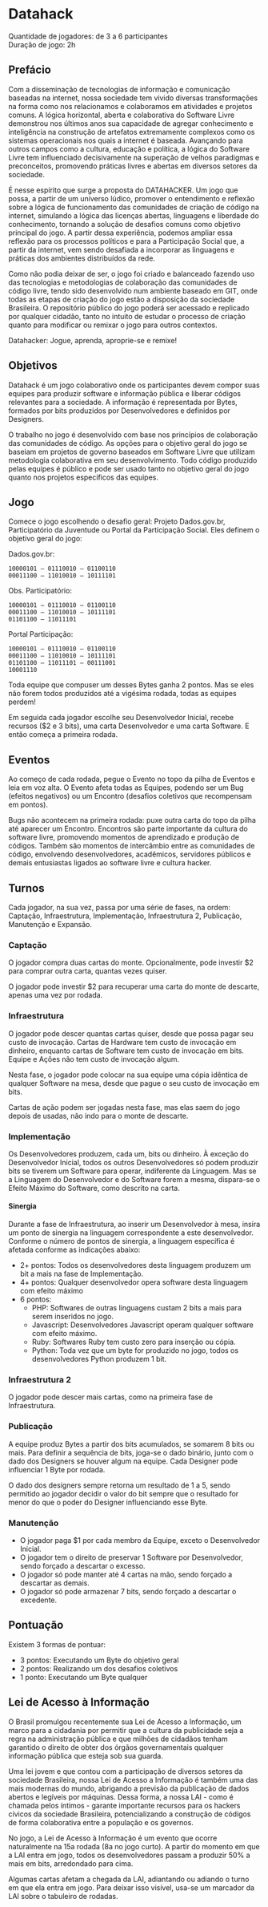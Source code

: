 # Datahack

Quantidade de jogadores: de 3 a 6 participantes  
Duração de jogo: 2h

## Prefácio

Com a disseminação de tecnologias de informação e comunicação baseadas na
internet, nossa sociedade tem vivido diversas transformações na forma como nos
relacionamos e colaboramos em atividades e projetos comuns. A lógica
horizontal, aberta e colaborativa do Software Livre demonstrou nos últimos anos
sua capacidade de agregar conhecimento e inteligência na construção de
artefatos extremamente complexos como os sistemas operacionais nos quais a
internet é baseada. Avançando para outros campos como a cultura, educação e
política, a lógica do Software Livre tem influenciado decisivamente na
superação de velhos paradigmas e preconceitos, promovendo práticas livres e
abertas em diversos setores da sociedade.

É nesse espírito que surge a proposta do DATAHACKER. Um jogo que possa, a
partir de um universo lúdico, promover o entendimento e reflexão sobre a lógica
de funcionamento das comunidades de criação de código na internet, simulando a
lógica das licenças abertas, linguagens e liberdade do conhecimento, tornando a
solução de desafios comuns como objetivo principal do jogo. A partir dessa
experiência, podemos ampliar essa reflexão para os processos políticos e para a
Participação Social que, a partir da internet, vem sendo desafiada a incorporar
as linguagens e práticas dos ambientes distribuídos da rede.

Como não podia deixar de ser, o jogo foi criado e balanceado fazendo uso das
tecnologias e metodologias de colaboração das comunidades de código livre,
tendo sido desenvolvido num ambiente baseado em GIT, onde todas as etapas de
criação do jogo estão a disposição da sociedade Brasileira. O repositório
público do jogo poderá ser acessado e replicado por qualquer cidadão, tanto no
intuito de estudar o processo de criação quanto para modificar ou remixar o
jogo para outros contextos.

Datahacker: Jogue, aprenda, aproprie-se e remixe!

## Objetivos

Datahack é um jogo colaborativo onde os participantes devem compor suas equipes
para produzir software e informação pública e liberar códigos relevantes para a
sociedade. A informação é representada por Bytes, formados por bits produzidos
por Desenvolvedores e definidos por Designers.

O trabalho no jogo é desenvolvido com base nos princípios de colaboração das
comunidades de código. As opções para o objetivo geral do jogo se baseiam em
projetos de governo baseados em Software Livre que utilizam metodologia
colaborativa em seu desenvolvimento. Todo código produzido pelas equipes é
público e pode ser usado tanto no objetivo geral do jogo quanto nos projetos
específicos das equipes.

## Jogo

Comece o jogo escolhendo o desafio geral: Projeto Dados.gov.br, Participatório
da Juventude ou Portal da Participação Social. Eles definem o objetivo geral do
jogo:

Dados.gov.br:
```
10000101 — 01110010 — 01100110 
00011100 — 11010010 — 10111101
```

Obs. Participatório: 
```
10000101 — 01110010 — 01100110
00011100 — 11010010 — 10111101
01101100 — 11011101
```

Portal Participação: 
```
10000101 — 01110010 — 01100110
00011100 — 11010010 — 10111101
01101100 — 11011101 — 00111001
10001110
```

Toda equipe que compuser um desses Bytes ganha 2 pontos. Mas se eles não forem
todos produzidos até a vigésima rodada, todas as equipes perdem!

Em seguida cada jogador escolhe seu Desenvolvedor Inicial, recebe recursos ($2
e 3 bits), uma carta Desenvolvedor e uma carta Software. E então começa a
primeira rodada.

## Eventos

Ao começo de cada rodada, pegue o Evento no topo da pilha de Eventos e leia em
voz alta. O Evento afeta todas as Equipes, podendo ser um Bug (efeitos
negativos) ou um Encontro (desafios coletivos que recompensam em pontos).

Bugs não acontecem na primeira rodada: puxe outra carta do topo da pilha até
aparecer um Encontro. Encontros são parte importante da cultura do software
livre, promovendo momentos de aprendizado e produção de códigos. Também são
momentos de intercâmbio entre as comunidades de código, envolvendo
desenvolvedores, acadêmicos, servidores públicos e demais entusiastas ligados
ao software livre e cultura hacker.

## Turnos

Cada jogador, na sua vez, passa por uma série de fases, na ordem: Captação,
Infraestrutura, Implementação, Infraestrutura 2, Publicação, Manutenção e
Expansão.

### Captação

O jogador compra duas cartas do monte. Opcionalmente, pode investir $2 para
comprar outra carta, quantas vezes quiser.

O jogador pode investir $2 para recuperar uma carta do monte de descarte,
apenas uma vez por rodada.

### Infraestrutura

O jogador pode descer quantas cartas quiser, desde que possa pagar seu custo de
invocação. Cartas de Hardware tem custo de invocação em dinheiro, enquanto
cartas de Software tem custo de invocação em bits. Equipe e Ações não tem custo
de invocação algum.

Nesta fase, o jogador pode colocar na sua equipe uma cópia idêntica de qualquer
Software na mesa, desde que pague o seu custo de invocação em bits.

Cartas de ação podem ser jogadas nesta fase, mas elas saem do jogo depois de
usadas, não indo para o monte de descarte.

### Implementação

Os Desenvolvedores produzem, cada um, bits ou dinheiro. À exceção do
Desenvolvedor Inicial, todos os outros Desenvolvedores só podem produzir bits
se tiverem um Software para operar, indiferente da Linguagem. Mas se a
Linguagem do Desenvolvedor e do Software forem a mesma, dispara-se o Efeito
Máximo do Software, como descrito na carta.

#### Sinergia

Durante a fase de Infraestrutura, ao inserir um Desenvolvedor à mesa, insira um
ponto de sinergia na linguagem correspondente a este desenvolvedor. Conforme o
número de pontos de sinergia, a linguagem específica é afetada conforme as
indicações abaixo:

* 2+ pontos: Todos os desenvolvedores desta linguagem produzem um bit a
 mais na fase de Implementação.
* 4+ pontos: Qualquer desenvolvedor opera software desta linguagem com
 efeito máximo
* 6 pontos:
  * PHP: Softwares de outras linguagens custam 2 bits a mais para serem
 inseridos no jogo.
  * Javascript: Desenvolvedores Javascript operam qualquer software com
 efeito máximo.
  * Ruby: Softwares Ruby tem custo zero para inserção ou cópia.
  * Python: Toda vez que um byte for produzido no jogo, todos os
 desenvolvedores Python produzem 1 bit.

### Infraestrutura 2

O jogador pode descer mais cartas, como na primeira fase de Infraestrutura.

### Publicação

A equipe produz Bytes a partir dos bits acumulados, se somarem 8 bits ou mais.
Para definir a sequência de bits, joga-se o dado binário, junto com o dado dos
Designers se houver algum na equipe. Cada Designer pode influenciar 1 Byte por
rodada.

O dado dos designers sempre retorna um resultado de 1 a 5, sendo permitido ao
jogador decidir o valor do bit sempre que o resultado for menor do que o poder
do Designer influenciando esse Byte.

### Manutenção

* O jogador paga $1 por cada membro da Equipe, exceto o Desenvolvedor
 Inicial.
* O jogador tem o direito de preservar 1 Software por Desenvolvedor, sendo
 forçado a descartar o excesso.
* O jogador só pode manter até 4 cartas na mão, sendo forçado a descartar
  as demais.
* O jogador só pode armazenar 7 bits, sendo forçado a descartar o
 excedente.

## Pontuação

Existem 3 formas de pontuar:

* 3 pontos: Executando um Byte do objetivo geral
* 2 pontos: Realizando um dos desafios coletivos
* 1 ponto:  Executando um Byte qualquer

## Lei de Acesso à Informação

O Brasil promulgou recentemente sua Lei de Acesso a Informação, um marco para a
cidadania por permitir que a cultura da publicidade seja a regra na
administração pública e que milhões de cidadãos tenham garantido o direito de
obter dos órgãos governamentais qualquer informação pública que esteja sob sua
guarda.

Uma lei jovem e que contou com a participação de diversos setores da sociedade
Brasileira, nossa Lei de Acesso a Informação é também uma das mais modernas do
mundo, abrigando a previsão da publicação de dados abertos e legíveis por
máquinas. Dessa forma, a nossa LAI - como é chamada pelos íntimos - garante
importante recursos para os hackers cívicos da sociedade Brasileira,
potencializando a construção de códigos de forma colaborativa entre a população
e os governos.

No jogo, a Lei de Acesso à Informação é um evento que ocorre naturalmente na
15a rodada (8a no jogo curto). A partir do momento em que a LAI entra em jogo,
todos os desenvolvedores passam a produzir 50% a mais em bits, arredondado para
cima.

Algumas cartas afetam a chegada da LAI, adiantando ou adiando o turno em que
ela entra em jogo. Para deixar isso visível, usa-se um marcador da LAI sobre o
tabuleiro de rodadas.
